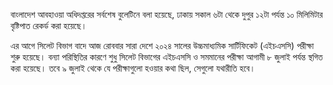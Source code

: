 বাংলাদেশ আবহাওয়া অধিদপ্তরের সর্বশেষ বুলেটিনে বলা হয়েছে, ঢাকায় সকাল ৬টা থেকে দুপুর ১২টা পর্যন্ত ১০ মিলিমিটার বৃষ্টিপাত রেকর্ড করা হয়েছে।

এর আগে সিলেট বিভাগ বাদে আজ রোববার সারা দেশে ২০২৪ সালের উচ্চমাধ্যমিক সার্টিফিকেট (এইচএসসি) পরীক্ষা শুরু হয়েছে। বন্যা পরিস্থিতির কারণে শুধু সিলেট বিভাগের এইচএসসি ও সমমানের পরীক্ষা আগামী ৮ জুলাই পর্যন্ত স্থগিত করা হয়েছে। তবে ৯ জুলাই থেকে যে পরীক্ষাগুলো হওয়ার কথা ছিল, সেগুলো যথারীতি হবে।
